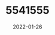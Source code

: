 ---
title: 5541555
date: 2022-01-26
draft: false
name: 甘城なつき
img_url: https://ae05.alicdn.com/kf/Hf55c663fff514ebf88d94af3dca6c6537.png
original_fn: DSCF0454.jpg
tags:
- 甘城なつき

---